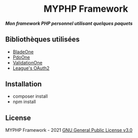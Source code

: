 <h1 align="center">MYPHP Framework</a></h1>

##### Mon framework PHP personnel utilisant quelques paquets

## Bibliothèques utilisées

- [BladeOne](https://github.com/EFTEC/BladeOne)
- [PdoOne](https://github.com/EFTEC/PdoOne)
- [ValidationOne](https://github.com/EFTEC/ValidationOne)
- [League's OAuth2](https://github.com/thephpleague/oauth2-github)

## Installation

- composer install
- npm install

## License

MYPHP Framework - 2021
[GNU General Public License v3.0](https://github.com/Edrow-6/MYPHP-Framework/blob/main/LICENSE.md)
